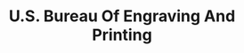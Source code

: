 ---
# This topic lives at
# https://digital.gov/topics/us-bureau-of-engraving-and-printing

# Topic Title
title: "U.S. Bureau Of Engraving And Printing"

# description — keep it short and clear
# summary: ""

# Weight
weight: 1

# For more information on managing topics,
# see https://github.com/GSA/digitalgov.gov/wiki/topics
---